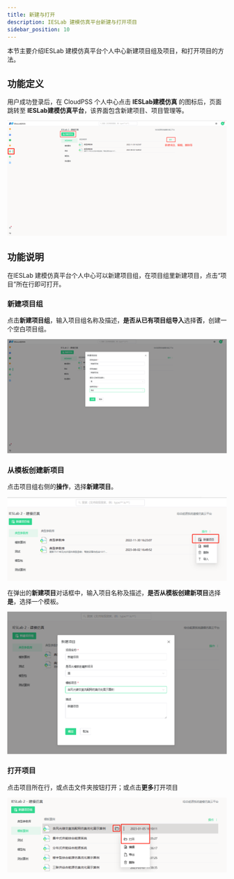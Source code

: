```yaml
---
title: 新建与打开
description: IESLab 建模仿真平台新建与打开项目
sidebar_position: 10
---
```


本节主要介绍IESLab 建模仿真平台个人中心新建项目组及项目，和打开项目的方法。

## 功能定义

用户成功登录后，在 CloudPSS 个人中心点击 **IESLab建模仿真** 的图标后，页面跳转至 **IESLab建模仿真平台**，该界面包含新建项目、项目管理等。

![个人中心](./center.png "个人中心")

## 功能说明

在IESLab 建模仿真平台个人中心可以新建项目组，在项目组里新建项目，点击“项目”所在行即可打开。


### 新建项目组

点击**新建项目组**，输入项目组名称及描述，**是否从已有项目组导入**选择**否**，创建一个空白项目组。

![新建项目组](./newprofilo.png "新建项目组")

### 从模板创建新项目

点击项目组右侧的**操作**，选择**新建项目**。

![新建项目](./new.png "新建项目")


在弹出的**新建项目**对话框中，输入项目名称及描述，**是否从模板创建新项目**选择**是**，选择一个模板。

![从模板创建新项目](./new1.png "从模板创建新项目")

### 打开项目

点击项目所在行，或点击文件夹按钮打开；或点击**更多**打开项目

![打开项目](./open.png "打开项目")